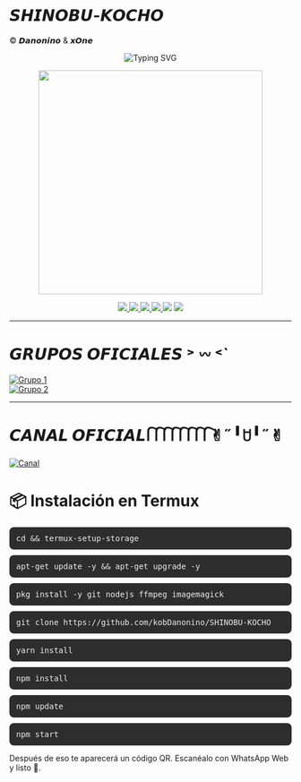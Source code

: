 # 𝙎𝙃𝙄𝙉𝙊𝘽𝙐-𝙆𝙊𝘾𝙃𝙊
© 𝘿𝙖𝙣𝙤𝙣𝙞𝙣𝙤 & 𝙭𝙊𝙣𝙚

<p align="center">
  <img src="https://readme-typing-svg.herokuapp.com?font=Fira+Code&pause=1500&color=8A2BE2&center=true&vCenter=true&width=435&lines=Shinobu+Bot+🦋;©Power+By+Danonino+🧸;Bot+en+desarrollo+🌸;Deja+tu+estrellita+⭐" alt="Typing SVG" />
</p>

<p align="center">
  <img src="https://i.postimg.cc/ZRb80vhF/images-3-x4.png" width="400px" />
</p>

<p align="center">
  <a href="https://github.com/ypsuke862">
    <img src="https://img.shields.io/badge/Autor-Danonino-8A2BE2?style=for-the-badge&logo=github&logoColor=white" />
  </a>
  <a href="https://instagram.com/kob_dano_nino">
    <img src="https://img.shields.io/badge/Instagram-kob_dano_nino-8A2BE2?style=for-the-badge&logo=instagram&logoColor=white" />
  </a>
  <a href="https://www.tiktok.com/@dano_nino_uwu">
<img src="https://img.shields.io/badge/TikTok-dano_nino_uwu-8A2BE2?style=for-the-badge&logo=tiktok&logoColor=white" />
  </a>
  <a href="https://wa.me/529992042946">
    <img src="https://img.shields.io/badge/WhatsApp-Chat-8A2BE2?style=for-the-badge&logo=whatsapp&logoColor=white" />
  </a>
  <img src="https://img.shields.io/badge/JavaScript-Verificado-8A2BE2?style=for-the-badge&logo=javascript&logoColor=white" />
  <img src="https://img.shields.io/badge/Node.js-Verificado-8A2BE2?style=for-the-badge&logo=node.js&logoColor=white" />
</p>

---

# 𝙂𝙍𝙐𝙋𝙊𝙎 𝙊𝙁𝙄𝘾𝙄𝘼𝙇𝙀𝙎 ˃ 𖥦 ˂`

[![Grupo 1](https://img.shields.io/badge/Grupo_1-WhatsApp-8A2BE2?style=for-the-badge&logo=whatsapp&logoColor=white)](https://chat.whatsapp.com/HIOAhMxbxg6Hnp5gHkY0pT)  
[![Grupo 2](https://img.shields.io/badge/Grupo_2-WhatsApp-8A2BE2?style=for-the-badge&logo=whatsapp&logoColor=white)](https://chat.whatsapp.com/JI6zZ6hd8VA3xQwOdslcv9)

---

# 𝘾𝘼𝙉𝘼𝙇 𝙊𝙁𝙄𝘾𝙄𝘼𝙇 𑂱  𑂱 𑂱  𑂱  𑂱 𑂱 𑂱  𑂱✌︎˶╹ꇴ╹˶✌︎ 

[![Canal](https://img.shields.io/badge/Canal-WhatsApp-8A2BE2?style=for-the-badge&logo=whatsapp&logoColor=white)](https://whatsapp.com/channel/0029VbBWiQnDjiOZI4PeC20s)



# 📦 Instalación en Termux

<div style="background:#2d2d2d; color:#eee; padding:12px; border-radius:8px; font-family: monospace; margin: 10px 0; user-select: all; cursor: pointer;" onclick="navigator.clipboard.writeText('cd && termux-setup-storage').then(() => alert('Copiado: cd && termux-setup-storage'))">
cd && termux-setup-storage
</div>

<div style="background:#2d2d2d; color:#eee; padding:12px; border-radius:8px; font-family: monospace; margin: 10px 0; user-select: all; cursor: pointer;" onclick="navigator.clipboard.writeText('apt-get update -y && apt-get upgrade -y').then(() => alert('Copiado: apt-get update -y && apt-get upgrade -y'))">
apt-get update -y && apt-get upgrade -y
</div>
<div style="background:#2d2d2d; color:#eee; padding:12px; border-radius:8px; font-family: monospace; margin: 10px 0; user-select: all; cursor: pointer;" onclick="navigator.clipboard.writeText('pkg install -y git nodejs ffmpeg imagemagick').then(() => alert('Copiado: pkg install -y git nodejs ffmpeg imagemagick'))">
pkg install -y git nodejs ffmpeg imagemagick
</div>

<div style="background:#2d2d2d; color:#eee; padding:12px; border-radius:8px; font-family: monospace; margin: 10px 0; user-select: all; cursor: pointer;" onclick="navigator.clipboard.writeText('git clone https://github.com/kobDanonino/SHINOBU-KOCHO').then(() => alert('Copiado: git clone https://github.com/kobDanonino/SHINOBU-KOCHO'))">
git clone https://github.com/kobDanonino/SHINOBU-KOCHO
</div>

<div style="background:#2d2d2d; color:#eee; padding:12px; border-radius:8px; font-family: monospace; margin: 10px 0; user-select: all; cursor: pointer;" onclick="navigator.clipboard.writeText('yarn install').then(() => alert('Copiado: yarn install'))">
yarn install
</div>

<div style="background:#2d2d2d; color:#eee; padding:12px; border-radius:8px; font-family: monospace; margin: 10px 0; user-select: all; cursor: pointer;" onclick="navigator.clipboard.writeText('npm install').then(() => alert('Copiado: npm install'))">
npm install
</div>

<div style="background:#2d2d2d; color:#eee; padding:12px; border-radius:8px; font-family: monospace; margin: 10px 0; user-select: all; cursor: pointer;" onclick="navigator.clipboard.writeText('npm update').then(() => alert('Copiado: npm update'))">
npm update
</div>

<div style="background:#2d2d2d; color:#eee; padding:12px; border-radius:8px; font-family: monospace; margin: 10px 0; user-select: all; cursor: pointer;" onclick="navigator.clipboard.writeText('npm start').then(() => alert('Copiado: npm start'))">
npm start
</div>


Después de eso te aparecerá un código QR. Escanéalo con WhatsApp Web y listo 🦋.